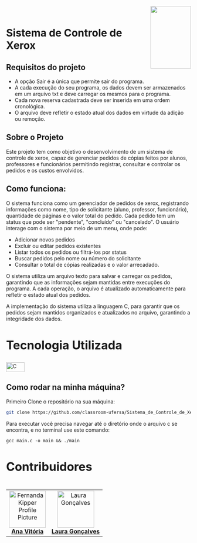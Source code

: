 <div>
<img align="right" width="110" height="170" src="https://assecom.ufersa.edu.br/wp-content/uploads/sites/24/2014/09/PNG-bras%C3%A3o-Ufersa.png">
<br>

      
# Sistema de Controle de Xerox





## Requisitos do projeto

- A opção Sair é a única que permite sair do programa.
- A cada execução do seu programa, os dados devem ser armazenados em um arquivo txt e deve carregar os mesmos para o programa.
- Cada nova reserva cadastrada deve ser inserida em uma ordem cronológica.
- O arquivo deve refletir o estado atual dos dados em virtude da adição ou remoção.



## Sobre o Projeto

Este projeto tem como objetivo o desenvolvimento de um sistema de controle de xerox, capaz de gerenciar pedidos de cópias feitos por alunos, professores e funcionários permitindo registrar, consultar e controlar os pedidos e os custos envolvidos.

## Como funciona:

O sistema funciona como um gerenciador de pedidos de xerox, registrando informações como nome, tipo de solicitante (aluno, professor, funcionário), quantidade de páginas e o valor total do pedido. Cada pedido tem um status que pode ser "pendente", "concluído" ou "cancelado". O usuário interage com o sistema por meio de um menu, onde pode:

   - Adicionar novos pedidos
   - Excluir ou editar pedidos existentes
   - Listar todos os pedidos ou filtrá-los por status
   - Buscar pedidos pelo nome ou número do solicitante
   - Consultar o total de cópias realizadas e o valor arrecadado.

O sistema utiliza um arquivo texto para salvar e carregar os pedidos, garantindo que as informações sejam mantidas entre execuções do programa. A cada operação, o arquivo é atualizado automaticamente para refletir o estado atual dos pedidos.

A implementação do sistema utiliza a linguagem C, para garantir que os pedidos sejam mantidos organizados e atualizados no arquivo, garantindo a integridade dos dados.


<div>
    <h2 id="tech" style="font-weight: bold; font-size: 2rem">Tecnologia Utilizada</h2>
    <img width="50" height="26" alt="C" src="https://img.shields.io/badge/C-4169E1?style=for-the-badge&logo=c&logoColor=white"/>
  </div>


## Como rodar na minha máquina?

Primeiro Clone o repositório na sua máquina:

```bash
git clone https://github.com/classroom-ufersa/Sistema_de_Controle_de_Xerox.git
```

Para executar você precisa navegar até o diretório onde o arquivo c se encontra, e no terminal use este comando:

```
gcc main.c -o main && ./main
```

  

<h2 id="colab" style="font-weight: bold; font-size: 2rem">Contribuidores</h2>
 
<table>
</div>
<table> <tr> <td align="center"> <a href="#"> <img src="https://avatars.githubusercontent.com/u/162624679?v=4" width="100px;" alt="Fernanda Kipper Profile Picture"/><br> <sub> <a href="https://github.com/anavitoriaq"><b>Ana Vitória</b></a> </sub> </a> </td> <td align="center"> <a href="#"> <img src="https://avatars.githubusercontent.com/u/143735022?v=4" width="100px;" alt="Laura Gonçalves"/><br> <sub> <a href="https://github.com/lauragoncalvesf"><b>Laura Gonçalves</b></a> </sub> </a> </td> </tr> </table>
</div>